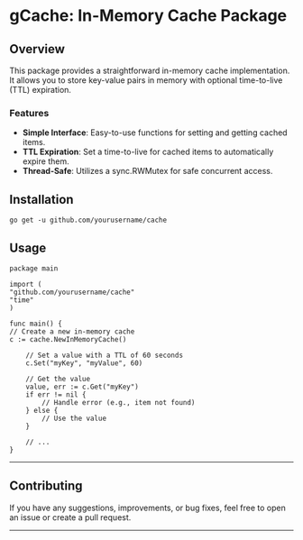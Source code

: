 # gCache: In-Memory Cache Package
## Overview

This package provides a straightforward in-memory cache implementation. It allows you to store key-value pairs in memory with optional time-to-live (TTL) expiration.


### Features

-   **Simple Interface**: Easy-to-use functions for setting and getting cached items.
-   **TTL Expiration**: Set a time-to-live for cached items to automatically expire them.
-   **Thread-Safe**: Utilizes a sync.RWMutex for safe concurrent access.

## Installation
`go get -u github.com/yourusername/cache` 

## Usage
```
package main

import (
"github.com/yourusername/cache"
"time"
)

func main() {
// Create a new in-memory cache
c := cache.NewInMemoryCache()

	// Set a value with a TTL of 60 seconds
	c.Set("myKey", "myValue", 60)

	// Get the value
	value, err := c.Get("myKey")
	if err != nil {
		// Handle error (e.g., item not found)
	} else {
		// Use the value
	}

	// ...
}
``` 

----------

## Contributing

If you have any suggestions, improvements, or bug fixes, feel free to open an issue or create a pull request.

----------
